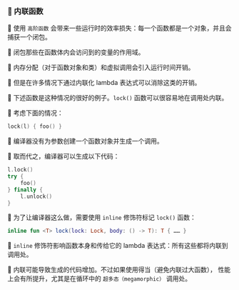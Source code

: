  
### 🌟 内联函数

🐳 使用 `高阶函数` 会带来一些运行时的效率损失：每一个函数都是一个对象，并且会捕获一个闭包。

🦋 闭包那些在函数体内会访问到的变量的作用域。

🐘 内存分配（对于函数对象和类）和虚拟调用会引入运行时间开销。

🦜 但是在许多情况下通过内联化 lambda 表达式可以消除这类的开销。

🐠 下述函数是这种情况的很好的例子。`lock()` 函数可以很容易地在调用处内联。

🦄 考虑下面的情况：

```kotlin
lock(l) { foo() }
```

🦁 编译器没有为参数创建一个函数对象并生成一个调用。

🐯 取而代之，编译器可以生成以下代码：

```kotlin
l.lock()
try {
    foo()
} finally {
    l.unlock()
}
```

🦚 为了让编译器这么做，需要使用 `inline` 修饰符标记 `lock()` 函数：

```kotlin
inline fun <T> lock(lock: Lock, body: () -> T): T { …… }
```

🦋 `inline` 修饰符影响函数本身和传给它的 lambda 表达式：所有这些都将内联到调用处。

🐘 内联可能导致生成的代码增加。不过如果使用得当（避免内联过大函数）， 性能上会有所提升，尤其是在循环中的 `超多态（megamorphic）` 调用处。
